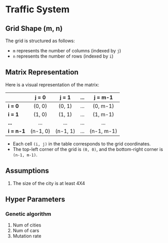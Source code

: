 # Traffic System

## Grid Shape (m, n)

The grid is structured as follows:

- `m` represents the number of columns (indexed by `j`)
- `n` represents the number of rows (indexed by `i`)

## Matrix Representation

Here is a visual representation of the matrix:

|       | **j = 0** | **j = 1** | **...** | **j = m-1** |
|-------|:---------:|:---------:|:-------:|:-----------:|
| **i = 0** | (0, 0)   | (0, 1)   | ...     | (0, m-1)     |
| **i = 1** | (1, 0)   | (1, 1)   | ...     | (1, m-1)     |
| **...**   | ...      | ...      | ...     | ...          |
| **i = n-1** | (n-1, 0) | (n-1, 1) | ...     | (n-1, m-1)   |

- Each cell `(i, j)` in the table corresponds to the grid coordinates.
- The top-left corner of the grid is `(0, 0)`, and the bottom-right corner is `(n-1, m-1)`.

## Assumptions 
1. The size of the city is at least 4X4

## Hyper Parameters
### Genetic algorithm
1. Num of cities
2. Num of cars
3. Mutation rate
